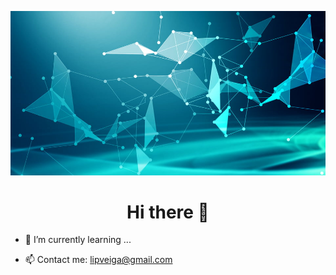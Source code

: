 ![Cover](https://github.com/LipDesigns/LipDesigns/blob/main/img/285823f61c7ed73.jpg)

<h1 align=center ; text-decoration=underline ;>Hi there 👋</h1>

- 🌱 I’m currently learning ...

- 📫 Contact me: lipveiga@gmail.com 
